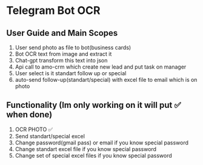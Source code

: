 # Telegram Bot OCR

## User Guide and Main Scopes

1. User send photo as file to bot(business cards)
2. Bot OCR text from image and extract it
3. Chat-gpt transform this text into json
4. Api call to amo-crm which create new lead and put task on manager
5. User select is it standart follow up or special
6. auto-send follow-up(standart/special) with excel file to email which is on photo

## Functionality (Im only working on it will put ✅ when done)

1. OCR PHOTO ✅
2. Send standart/special excel
3. Change password(gmail pass) or email if you know special password
4. Change standart excel file if you know special password
5. Change set of special excel files if you know special password
